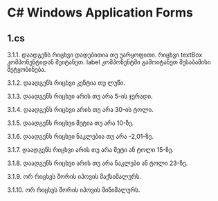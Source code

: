 # C# Windows Application Forms
## 1.cs
3.1.1. დაადგენს რიცხვი დადებითია თუ უარყოფითი. რიცხვი textBox კომპონენტიდან შეიტანეთ.
label კომპონენტში გამოიტანეთ შესაბამისი შეტყობინება.

3.1.2. დაადგენს რიცხვი კენტია თუ ლუწი.

3.1.3. დაადგენს რიცხვი არის თუ არა 5-ის ჯერადი.

3.1.4. დაადგენს რიცხვი არის თუ არა 30-ის ტოლი.

3.1.5. დაადგენს რიცხვი მეტია თუ არა 10-ზე.

3.1.6. დაადგენს რიცხვი ნაკლებია თუ არა -2,01-ზე.

3.1.7. დაადგენს რიცხვი არის თუ არა მეტი ან ტოლი 15-ზე.

3.1.8. დაადგენს რიცხვი არის თუ არა ნაკლები ან ტოლი 23-ზე.

3.1.9. ორ რიცხვს შორის იპოვის მაქსიმალურს.

3.1.10. ორ რიცხვს შორის იპოვის მინიმალურს.
